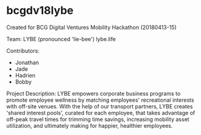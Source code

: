 # bcgdv18lybe
Created for BCG Digital Ventures Mobility Hackathon (20180413-15) 

Team: LYBE (pronounced 'lie-bee') lybe.life

Contributors:
* Jonathan
* Jade 
* Hadrien
* Bobby

Project Description:
LYBE empowers corporate business programs to promote employee wellness by matching employees' recreational interests with off-site venues. With the help of our transport partners, LYBE creates 'shared interest pools', curated for each employee, that takes advantage of off-peak travel times for trimming time savings, increasing mobility asset utilization, and ultimately making for happier, healthier employees.
